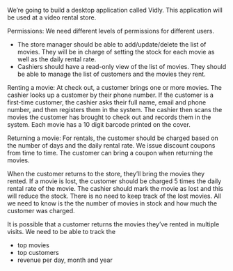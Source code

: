 We’re going to build a desktop application called Vidly. This application will be used at a video rental store. 

Permissions: 
We need different levels of permissions for different users.
  - The store manager should be able to add/update/delete the list of movies. They will be in charge of setting the stock for each movie as well as the daily rental rate.
  - Cashiers should have a read-only view of the list of movies. They should be able to manage the list of customers and the movies they rent.

Renting a movie:
At check out, a customer brings one or more movies. The cashier looks up a customer by their phone number. If the customer is a first-time customer, the cashier asks their full name, email and phone number, and then registers them in the system. The cashier then scans the movies the customer has brought to check out and records them in the system. Each movie has a 10 digit barcode printed on the cover. 

Returning a movie: 
For rentals, the customer should be charged based on the number of days and the daily rental rate.
We issue discount coupons from time to time. The customer can bring a coupon when returning the movies.

When the customer returns to the store, they’ll bring the movies they rented. If a movie is lost, the customer should be charged 5 times the daily rental rate of the movie. The
cashier should mark the movie as lost and this will reduce the stock. There is no need to keep track of the lost movies. All we need to know is the the number of movies in stock
and how much the customer was charged.


It is possible that a customer returns the movies they’ve rented in multiple visits.
We need to be able to track the
- top movies
- top customers
- revenue per day, month and year
